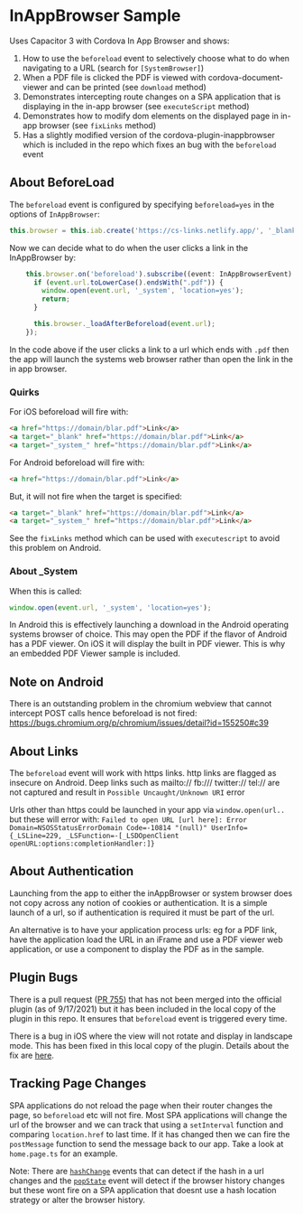 # InAppBrowser Sample
Uses Capacitor 3 with Cordova In App Browser and shows:

1. How to use the `beforeload` event to selectively choose what to do when navigating to a URL (search for `[SystemBrowser]`)
2. When a PDF file is clicked the PDF is viewed with cordova-document-viewer and can be printed (see `download` method)
3. Demonstrates intercepting route changes on a SPA application that is displaying in the in-app browser (see `executeScript` method)
4. Demonstrates how to modify dom elements on the displayed page in in-app browser (see `fixLinks` method)
5. Has a slightly modified version of the cordova-plugin-inappbrowser which is included in the repo which fixes an bug with the `beforeload` event

## About BeforeLoad
The `beforeload` event is configured by specifying `beforeload=yes` in the options of `InAppBrowser`:
```typescript
this.browser = this.iab.create('https://cs-links.netlify.app/', '_blank', 'location=no,beforeload=yes');
```

Now we can decide what to do when the user clicks a link in the InAppBrowser by:
```typescript
    this.browser.on('beforeload').subscribe((event: InAppBrowserEvent) => {
      if (event.url.toLowerCase().endsWith(".pdf")) {
        window.open(event.url, '_system', 'location=yes');
        return;
      }

      this.browser._loadAfterBeforeload(event.url);
    });
```

In the code above if the user clicks a link to a url which ends with `.pdf` then the app will launch the systems web browser rather than open the link in the in app browser.

### Quirks
For iOS beforeload will fire with:
```html
<a href="https://domain/blar.pdf">Link</a>
<a target="_blank" href="https://domain/blar.pdf">Link</a>
<a target="_system_" href="https://domain/blar.pdf">Link</a>
```

For Android beforeload will fire with:
```html
<a href="https://domain/blar.pdf">Link</a>
```

But, it will not fire when the target is specified:
```html
<a target="_blank" href="https://domain/blar.pdf">Link</a>
<a target="_system_" href="https://domain/blar.pdf">Link</a>
```

See the `fixLinks` method which can be used with `executescript` to avoid this problem on Android.

### About _System
When this is called:
```typescript
window.open(event.url, '_system', 'location=yes');
```
In Android this is effectively launching a download in the Android operating systems browser of choice. This may open the PDF if the flavor of Android has a PDF viewer. On iOS it will display the built in PDF viewer. This is why an embedded PDF Viewer sample is included.

## Note on Android
There is an outstanding problem in the chromium webview that cannot intercept POST calls hence beforeload is not fired:
https://bugs.chromium.org/p/chromium/issues/detail?id=155250#c39

## About Links
The `beforeload` event will work with https links. http links are flagged as insecure on Android.
Deep links such as mailto:// fb:/// twitter:// tel:// are not captured and result in `Possible Uncaught/Unknown URI` error

Urls other than https could be launched in your app via `window.open(url..` but these will error with:
`Failed to open URL [url here]: Error Domain=NSOSStatusErrorDomain Code=-10814 "(null)" UserInfo={_LSLine=229, _LSFunction=-[_LSDOpenClient openURL:options:completionHandler:]}`

## About Authentication
Launching from the app to either the inAppBrowser or system browser does not copy across any notion of cookies or authentication. It is a simple launch of a url, so if authentication is required it must be part of the url.

An alternative is to have your application process urls: eg for a PDF link, have the application load the URL in an iFrame and use a PDF viewer web application, or use a component to display the PDF as in the sample.

## Plugin Bugs
There is a pull request ([PR 755](https://github.com/apache/cordova-plugin-inappbrowser/pull/755)) that has not been merged into the official plugin (as of 9/17/2021) but it has been included in the local copy of the plugin in this repo. It ensures that `beforeload` event is triggered every time.

There is a bug in iOS where the view will not rotate and display in landscape mode. This has been fixed in this local copy of the plugin. Details about the fix are [here](https://github.com/apache/cordova-plugin-inappbrowser/issues/773).

## Tracking Page Changes
SPA applications do not reload the page when their router changes the page, so `beforeload` etc will not fire. Most SPA applications will change the url of the browser and we can track that using a `setInterval` function and comparing `location.href` to last time. If it has changed then we can fire the `postMessage` function to send the message back to our app. Take a look at `home.page.ts` for an example.

Note: There are [`hashChange`](https://developer.mozilla.org/en-US/docs/Web/API/Window/hashchange_event) events that can detect if the hash in a url changes and the [`popState`](https://developer.mozilla.org/en-US/docs/Web/API/Window/popstate_event) event will detect if the browser history changes but these wont fire on a SPA application that doesnt use a hash location strategy or alter the browser history.
